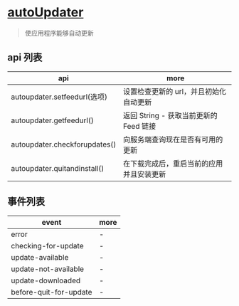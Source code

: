 # [autoUpdater](https://electronjs.org/docs/api/auto-updater)

> 使应用程序能够自动更新

## api 列表

| api                           | more                                     |
| ----------------------------- | ---------------------------------------- |
| autoupdater.setfeedurl(选项)  | 设置检查更新的 url，并且初始化自动更新   |
| autoupdater.getfeedurl()      | 返回 String - 获取当前更新的 Feed 链接   |
| autoupdater.checkforupdates() | 向服务端查询现在是否有可用的更新         |
| autoupdater.quitandinstall()  | 在下载完成后，重启当前的应用并且安装更新 |

## 事件列表

| event                  | more |
| ---------------------- | ---- |
| error                  | -    |
| checking-for-update    | -    |
| update-available       | -    |
| update-not-available   | -    |
| update-downloaded      | -    |
| before-quit-for-update | -    |
